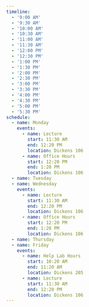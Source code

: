 ```yaml
---
timeline:
  - '9:00 AM'
  - '9:30 AM'
  - '10:00 AM'
  - '10:30 AM'
  - '11:00 AM'
  - '11:30 AM'
  - '12:00 PM'
  - '12:30 PM'
  - '1:00 PM'
  - '1:30 PM'
  - '2:00 PM'
  - '2:30 PM'
  - '3:00 PM'
  - '3:30 PM'
  - '4:00 PM'
  - '4:30 PM'
  - '5:00 PM'
  - '5:30 PM'
schedule:
  - name: Monday
    events:
      - name: Lecture
        start: 11:30 AM
        end: 12:20 PM
        location: Dickens 106
      - name: Office Hours
        start: 12:20 PM
        end: 1:20 PM
        location: Dickens 106
  - name: Tuesday
  - name: Wednesday
    events:
      - name: Lecture
        start: 11:30 AM
        end: 12:20 PM
        location: Dickens 106
      - name: Office Hours
        start: 12:20 PM
        end: 1:20 PM
        location: Dickens 106
  - name: Thursday
  - name: Friday
    events:
      - name: Help Lab Hours
        start: 10:20 AM
        end: 11:20 AM
        location: Dickens 205
      - name: Lecture
        start: 11:30 AM
        end: 12:20 PM
        location: Dickens 106
---
```

